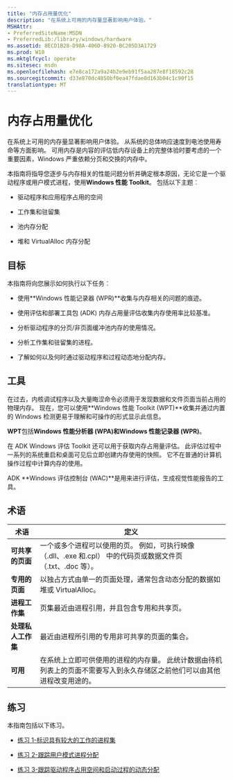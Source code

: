 ```yaml
---
title: "内存占用量优化"
description: "在系统上可用的内存量显著影响用户体验。"
MSHAttr:
- PreferredSiteName:MSDN
- PreferredLib:/library/windows/hardware
ms.assetid: 8ECD1B28-D98A-406D-8920-BC205D3A1729
ms.prod: W10
ms.mktglfcycl: operate
ms.sitesec: msdn
ms.openlocfilehash: e7e8ca172a9a24b2e9eb91f5aa287e8f18592c28
ms.sourcegitcommit: d33e870dc4850bf0ea47fdae0d163b04c1c90f15
translationtype: MT
---
```

# <a name="memory-footprint-optimization"></a>内存占用量优化


在系统上可用的内存量显著影响用户体验。 从系统的总体响应速度到电池使用寿命等方面影响。 可用内存是内容的评估低内存设备上的完整体验时要考虑的一个重要因素，Windows 严重依赖分页和交换的内存中。

本指南将指导您逐步与内存相关的性能问题分析并确定根本原因，无论它是一个驱动程序或用户模式进程，使用**Windows 性能 Toolkit**。 包括以下主题︰

-   驱动程序和应用程序占用的空间

-   工作集和驻留集

-   池内存分配

-   堆和 VirtualAlloc 内存分配

## <a name="goals"></a>目标


本指南将向您展示如何执行以下任务︰

-   使用**Windows 性能记录器 (WPR)**收集与内存相关的问题的痕迹。

-   使用评估和部署工具包 (ADK) 内存占用量评估收集内存使用率比较基准。

-   分析驱动程序的分页/非页面缓冲池内存的使用情况。

-   分析工作集和驻留集的进程。

-   了解如何以及何时通过驱动程序和过程动态地分配内存。

## <a name="tools"></a>工具


在过去，内核调试程序以及大量晦涩命令必须用于发现数据和文件页面当前占用的物理内存。 现在，您可以使用**Windows 性能 Toolkit (WPT)**收集并通过内置的 Windows 检测更易于理解和可操作的形式显示此信息。

**WPT**包括**Windows 性能分析器 (WPA)**和**Windows 性能记录器 (WPR)**。

在 ADK Windows 评估 Toolkit 还可以用于获取内存占用量评估。 此评估过程中一系列的系统重启和桌面可见后立即创建内存使用的快照。 它不在普通的计算机操作过程中计算内存的使用。

ADK **Windows 评估控制台 (WAC)**是用来进行评估，生成视觉性能报告的工具。

## <a name="terminology"></a>术语


| 术语                            | 定义                                                                                                                                                                                                                             |
|---------------------------------|----------------------------------------------------------------------------------------------------------------------------------------------------------------------------------------------------------------------------------------|
| **可共享的页面**              | 一个或多个进程可以使用的页。 例如，可执行映像 （.dll、.exe 和.cpl） 中的代码页或数据文件页 （.txt、.doc 等）。                                                                           |
| **专用的页面**               | 以独占方式由单一的页面处理，通常包含动态分配的数据如堆或 VirtualAlloc。                                                                                                          |
| **进程工作集**         | 页集最近由进程引用，并且包含专用和共享页。                                                                                                                                              |
| **处理私人工作集** | 最近由进程所引用的专用非可共享的页面的集合。                                                                                                                                                                    |
| **可用**                   | 在系统上立即可供使用的进程的内存量。 此统计数据由待机列表上的页面不需要写入到永久存储区之前他们可以由其他进程改变用途的。 |

 

## <a name="exercises"></a>练习


本指南包括以下练习。

-   [练习 1-标识具有较大的工作的进程集](memory-footprint-optimization-exercise-1.md)

-   [练习 2-跟踪用户模式进程分配](memory-footprint-optimization-exercise-2.md)

-   [练习 3-跟踪驱动程序占用空间和启动过程的动态分配](memory-footprint-optimization-exercise-3.md)

 

 






